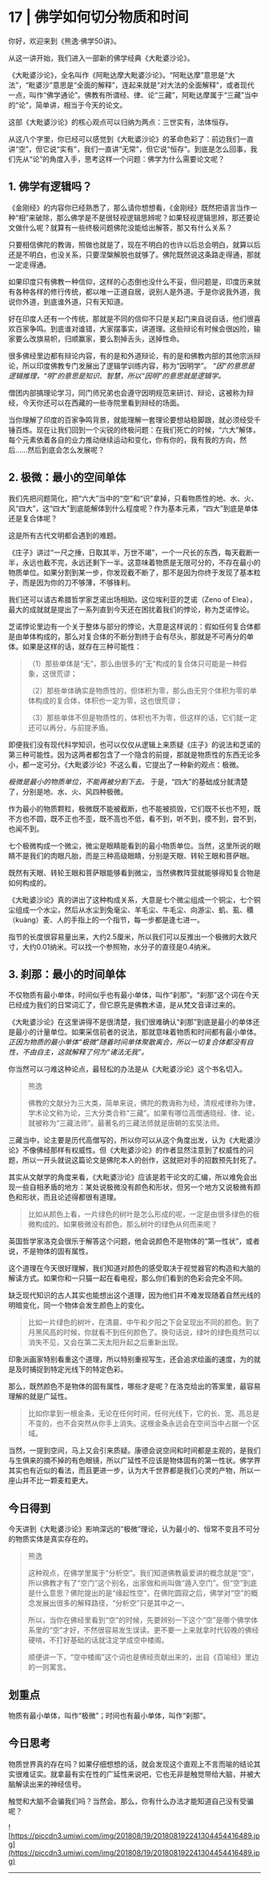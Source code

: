 # 17 | 佛学如何切分物质和时间

你好，欢迎来到《熊逸·佛学50讲》。

从这一讲开始，我们进入一部新的佛学经典《大毗婆沙论》。

《大毗婆沙论》，全名叫作《阿毗达摩大毗婆沙论》。“阿毗达摩”意思是“大法”，“毗婆沙”意思是“全面的解释”，连起来就是“对大法的全面解释”，或者现代一点，叫作“佛学通论”。佛教有所谓经、律、论“三藏”，阿毗达摩属于“三藏”当中的“论”，简单讲，相当于今天的论文。

这部《大毗婆沙论》的核心观点可以归纳为两点：三世实有，法体恒存。

从这八个字里，你已经可以感觉到《大毗婆沙论》的革命色彩了：前边我们一直讲“空”，但它说“实有”，我们一直讲“无常”，但它说“恒存”。到底是怎么回事，我们先从“论”的角度入手，思考这样一个问题：佛学为什么需要论文呢？

## 1. 佛学有逻辑吗？

《金刚经》的内容你已经熟悉了，那么请你想想看，《金刚经》既然把语言当作一种“相”来破除，那么佛学是不是很轻视逻辑思辨呢？如果轻视逻辑思辨，那还要论文做什么呢？就算有一些终极问题佛陀没能给出解答，那又有什么关系？

只要相信佛陀的教诲，照做也就是了，现在不明白的也许以后总会明白，就算以后还是不明白，也没关系，只要涅槃解脱也就够了。佛陀既然说这条路走得通，那就一定走得通。

如果印度只有佛教一种信仰，这样的心态倒也没什么不妥，但问题是，印度历来就有各种各样的修行传统，都以唯一正道自居，说别人是外道。于是你说我外道，我说你外道，到底谁外道，只有天知道。

好在印度人还有一个传统，那就是不同的信仰不只是关起门来自说自话，他们很喜欢百家争鸣。到底谁对谁错，大家摆事实，讲道理。这些辩论有时候会很凶险，输家要么改旗易帜，归顺赢家，要么割掉舌头，送掉性命。

很多佛经里边都有辩论内容，有的是和外道辩论，有的是和佛教内部的其他宗派辩论，所以印度佛教专门发展出了逻辑学训练内容，称为“因明学”。 *“因”的意思是逻辑推理，“明”的意思是知识、智慧，所以“因明”的意思就是逻辑学。*

僧团内部搞理论学习，同门师兄弟也会遵守因明规范来研讨、辩论，这被称为辩经，今天你还可以在西藏的一些寺院里看到辩经的场面。

当你理解了印度的百家争鸣背景，就能理解一套理论要想站稳脚跟，就必须经受千锤百炼。现在让我们回到一个尖锐的终极问题：在我们死亡的时候，“六大”解体，每个元素依着各自的业力推动继续运动和变化，你有你的，我有我的方向，然后……然后到底会怎么发展呢？

## 2. 极微：最小的空间单体

我们先把问题简化，把“六大”当中的“空”和“识”拿掉，只看物质性的地、水、火、风“四大”，这“四大”到底能解体到什么程度呢？作为基本元素，“四大”到底是单体还是复合体呢？

这是所有古代文明都会遇到的难题。

《庄子》讲过“一尺之捶，日取其半，万世不竭”，一个一尺长的东西，每天截断一半，永远也截不完，永远还剩下一半。这意味着物质是无限可分的，不存在最小的物质单位。如果分割到某一步，你发现截不断了，那不是因为你终于发现了基本粒子，而是因为你的刀不够薄，不够锋利。

我们还可以请古希腊哲学家芝诺出场相助。这位埃利亚的芝诺（Zeno of Elea），最大的成就就是提出了一系列直到今天还在困扰着我们的悖论，称为芝诺悖论。

芝诺悖论里边有一个关于整体与部分的悖论，大意是这样说的：假如任何复合体都是由单体构成的，那么对复合体的不断分割终于会有尽头，那就是不可再分的单体。如果是这样的话，就存在三种可能性：

> （1）那些单体是“无”，那么由很多的“无”构成的复合体只可能是一种假象，这很荒谬；
> 
> （2）那些单体确实是物质性的，但体积为零，那么由无穷个体积为零的单体构成的复合体，体积也一定为零，这也很荒谬；
> 
> （3）那些单体不但是物质性的，体积也不为零，但这样的话，它们就一定还可以再分，与前提矛盾。

即便我们没有现代科学知识，也可以仅仅从逻辑上来质疑《庄子》的说法和芝诺的第三种可能性。因为这两者都包含了一个隐含的前提，那就是物质性的东西无论多小，都一定可分。《大毗婆沙论》不这么看，它提出了一种新的观点：极微。

 *极微是最小的物质单位，不能再被分割下去。* 于是，“四大”的基础成分就清楚了，分别是地、水、火、风四种极微。

作为最小的物质颗粒，极微既不能被截断，也不能被损毁，它们既不长也不短，既不方也不圆，既不正也不歪，既不高也不低，看不到，听不到，摸不到，尝不到，也闻不到。

七个极微构成一个微尘，微尘是眼睛能看到的最小物质单位。当然，这里所说的眼睛不是我们的肉眼凡胎，而是三种高级眼睛，分别是天眼、转轮王眼和菩萨眼。

既然有天眼、转轮王眼和菩萨眼能够看到微尘，当然佛教阵营就能够得知复合物是如何构成的。

《大毗婆沙论》真的讲出了这种构成关系，大意是七个微尘组成一个铜尘，七个铜尘组成一个水尘，然后从水尘到兔毫尘、羊毛尘、牛毛尘、向游尘、虮、虱、穬（kuàng）麦、人的手指上的一个指节，每一步都是逢七进一。

指节的长度很容易量出来，大约2.5厘米，所以我们可以反推出一个极微的大致尺寸，大约0.01纳米。可以找一个参照物，水分子的直径是0.4纳米。

## 3. 刹那：最小的时间单体

不仅物质有最小单体，时间似乎也有最小单体，叫作“刹那”。“刹那”这个词在今天已经成为我们的日常词汇了，但它原先是佛教术语，是从梵文音译过来的。

《大毗婆沙论》在这里讲得不是很清楚，我们很难确认“刹那”到底是最小的单体还是最小的计量单位。如果采信前者的说法，那就意味着物质和时间都有最小单体。 *正因为物质的最小单体“极微”随着时间单体聚散离合，所以一切复合体都没有自性，不由自主，这就解释了何为“诸法无我”。*

你当然可以刁难这种论点，最轻松的办法是从《大毗婆沙论》这个书名切入。

> 熊逸
> 
> 佛教的文献分为三大类，简单来说，佛陀的教诲称为经，清规戒律称为律，学术论文称为论，三大分类合称“三藏”。如果有哪位高僧通晓经、律、论，就被称为“三藏法师”。最著名的三藏法师就是唐朝的玄奘法师。

三藏当中，论主要是历代高僧写的，所以你可以从这个角度出发，认为《大毗婆沙论》不像佛经那样有权威性。但《大毗婆沙论》的作者显然注意到了权威性的问题，所以一开头就说这篇论文是佛陀本人的创作，这就把对手的招数预先封死了。

其实从文献学的角度来看，《大毗婆沙论》应该是若干论文的汇编，所以难免会出现一些自相矛盾的地方：某处说极微没有颜色和形状，但另一个地方又说极微有颜色和形状，而且论述得都很有道理。

> 比如从颜色上看，一片绿色的树叶是怎么形成的呢，一定是由很多绿色的极微构成的。如果极微没有颜色，那么树叶的绿色从何而来呢？

英国哲学家洛克会很乐于解答这个问题，他会说颜色不是物体的“第一性状”，或者说，不是物体的固有属性。

这个道理在今天很好理解，我们知道对颜色的感受取决于视觉器官的构造和大脑的解读方式。如果你和一只猫一起在看电视，那么你们看到的色彩会完全不同。

缺乏现代知识的古人其实也能想出这个道理，因为他们并不难发现随着自然光线的明暗变化，同一个物体会发生颜色上的变化。

> 比如一片绿色的树叶，在清晨、中午和夕阳之下会呈现出不同的颜色。到了月黑风高的时候，你就看不到任何颜色了。换句话说，绿叶的绿色竟然可以消失不见，又会在第二天太阳升起之后重新出现。

印象派画家特别看重这个道理，所以特别重视写生，还会追求绘画的速度，为的就是及时捕捉到特定光线下的特定色彩。

那么，既然颜色不是物体的固有属性，哪些才是呢？在洛克给出的答案里，最容易理解的就是广延性。

> 比如你拿到一根金条，无论在任何时间，任何光线下，它的长、宽、高总是不变的，也不会突然从你手上消失。这根金条永远会在空间当中占据一个区域。

当然，一提到空间，马上又会引来质疑。康德会说空间和时间都是主观的，是我们与生俱来的摘不掉的有色眼镜，所以广延性不应该是物体固有的第一性状。佛学界其实也有近似的看法，而且更进一步，认为大千世界都是我们心灵的产物，所以一座山并不比一颗麦粒更大。

## 今日得到

今天讲到《大毗婆沙论》影响深远的“极微”理论，认为最小的、恒常不变且不可分的物质实体是真实存在的。

> 熊逸
> 
> 这种观点，在佛学里属于“分析空”。我们知道佛教最爱讲的概念就是“空”，所以佛教才有了“空门”这个别名，出家做和尚叫做“遁入空门”。但“空”到底是什么意思？佛陀提出的是“缘起性空”，在佛陀圆寂之后，佛学对“空”的概念发展出很多的解释路径，“分析空”只是其中之一。
> 
> 所以，当你在佛经里看到“空”的时候，先要辨别一下这个“空”是哪个佛学体系里的“空”才好，不然很容易发生误读。更不要一上来就拿时代较晚的佛经硬啃，不打好基础的话就注定学成空中楼阁。
> 
> 顺便讲一下，“空中楼阁”这个词也是佛经贡献出来的，出自《百喻经》里边的一则寓言。

## 划重点

物质有最小单体，叫作“极微”；时间也有最小单体，叫作“刹那”。

## 今日思考

物质世界真的存在吗？如果仔细想想的话，就会发现这个直观上不言而喻的结论其实很难证实。就拿最有实在性的广延性来说吧，它也无非是触觉带给大脑，并被大脑解读出来的神经信号。

触觉和大脑不会骗我们吗？当然会。那么，你有什么办法才能知道自己没有受骗呢？

![https://piccdn3.umiwi.com/img/201808/19/201808192241304454416489.jpg](https://piccdn3.umiwi.com/img/201808/19/201808192241304454416489.jpg)

---
